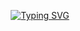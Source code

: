 <p align="center">
  <a href="https://git.io/typing-svg">
    <img src="https://readme-typing-svg.demolab.com?font=Fira+Code&weight=600&size=25&pause=1000&color=ffffff&random=false&width=435&height=40&lines=Ol%C3%A1%2C+eu+sou+Maria+Eduarda!+%E2%98%95%F0%9F%92%BB%F0%9F%8C%9" alt="Typing SVG">
  </a>
</p>
